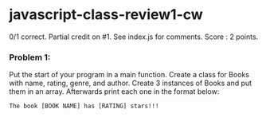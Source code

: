 # javascript-class-review1-cw

0/1 correct. Partial credit on #1. See index.js for comments. Score : 2 points.

### Problem 1:

Put the start of your program in a main function. Create a class for Books with name, rating, genre, and author. Create 3 instances of Books and put them in an array. Afterwards print each one in the format below:
```
The book [BOOK NAME] has [RATING] stars!!!
```
